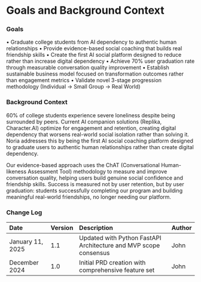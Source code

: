 # Goals and Background Context

### Goals

• Graduate college students from AI dependency to authentic human relationships
• Provide evidence-based social coaching that builds real friendship skills 
• Create the first AI social platform designed to reduce rather than increase digital dependency
• Achieve 70% user graduation rate through measurable conversation quality improvement
• Establish sustainable business model focused on transformation outcomes rather than engagement metrics
• Validate novel 3-stage progression methodology (Individual → Small Group → Real World)

### Background Context

60% of college students experience severe loneliness despite being surrounded by peers. Current AI companion solutions (Replika, Character.AI) optimize for engagement and retention, creating digital dependency that worsens real-world social isolation rather than solving it. Noria addresses this by being the first AI social coaching platform designed to graduate users to authentic human relationships rather than create digital dependency.

Our evidence-based approach uses the ChAT (Conversational Human-likeness Assessment Tool) methodology to measure and improve conversation quality, helping users build genuine social confidence and friendship skills. Success is measured not by user retention, but by user graduation: students successfully completing our program and building meaningful real-world friendships, no longer needing our platform.

### Change Log

| Date | Version | Description | Author |
| :--- | :------ | :---------- | :----- |
| January 11, 2025 | 1.1 | Updated with Python FastAPI Architecture and MVP scope consensus | John |
| December 2024 | 1.0 | Initial PRD creation with comprehensive feature set | John |
